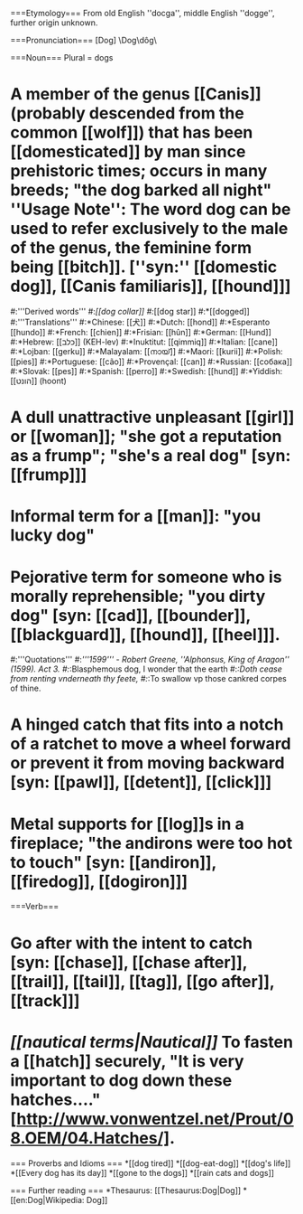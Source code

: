 ===Etymology===
From old English ''docga'', middle English ''dogge'', further origin unknown.
 
===Pronunciation===
[Dog] \Dog\dôg\

===Noun===
Plural = dogs
# A member of the genus [[Canis]] (probably descended from the common [[wolf]]) that has been [[domesticated]] by man since prehistoric times; occurs in many breeds; "the dog barked all night" ''Usage Note'': The word dog can be used to refer exclusively to the male of the genus, the feminine form being [[bitch]]. [''syn:'' [[domestic dog]], [[Canis familiaris]], [[hound]]]
#:'''Derived words'''
#:*[[dog collar]]
#:*[[dog star]]
#:*[[dogged]]
#:'''Translations'''
#:*Chinese: [[&#29356;]]
#:*Dutch: [[hond]]
#:*Esperanto [[hundo]]
#:*French: [[chien]]
#:*Frisian: [[hûn]]
#:*German: [[Hund]]
#:*Hebrew: [[כלב]] (KEH-lev)
#:*Inuktitut: [[qimmiq]]
#:*Italian: [[cane]]
#:*Lojban: [[gerku]]
#:*Malayalam: [[നായ്]]
#:*Maori: [[kurii]]
#:*Polish: [[pies]]
#:*Portuguese: [[cão]]
#:*Provençal: [[can]]
#:*Russian: [[собака]]
#:*Slovak: [[pes]]
#:*Spanish: [[perro]]
#:*Swedish: [[hund]]
#:*Yiddish: [[הונט]] (hoont)
# A dull unattractive unpleasant [[girl]] or [[woman]]; "she got a reputation as a frump"; "she's a real dog" [syn: [[frump]]]
# Informal term for a [[man]]: "you lucky dog"
# Pejorative term for someone who is morally reprehensible; "you dirty dog" [syn: [[cad]], [[bounder]], [[blackguard]], [[hound]], [[heel]]].
#:'''Quotations'''
#:*'''1599''' - Robert Greene, ''Alphonsus, King of Aragon'' (1599). Act 3.
#:*:Blasphemous dog, I wonder that the earth
#:*:Doth cease from renting vnderneath thy feete,
#:*:To swallow vp those cankred corpes of thine. 
# A hinged catch that fits into a notch of a ratchet to move a wheel forward or prevent it from moving backward [syn: [[pawl]], [[detent]], [[click]]]
# Metal supports for [[log]]s in a fireplace; "the andirons were too hot to touch" [syn: [[andiron]], [[firedog]], [[dogiron]]]


===Verb===
# Go after with the intent to catch [syn: [[chase]], [[chase after]], [[trail]], [[tail]], [[tag]], [[go after]], [[track]]]
# <i>[[nautical terms|Nautical]]</i> To fasten a [[hatch]] securely, "It is very important to dog down these hatches...." [http://www.vonwentzel.net/Prout/08.OEM/04.Hatches/].

=== Proverbs and Idioms ===
*[[dog tired]]
*[[dog-eat-dog]]
*[[dog's life]]
*[[Every dog has its day]]
*[[gone to the dogs]]
*[[rain cats and dogs]]



=== Further reading ===
*Thesaurus: [[Thesaurus:Dog|Dog]]
*[[en:Dog|Wikipedia: Dog]]